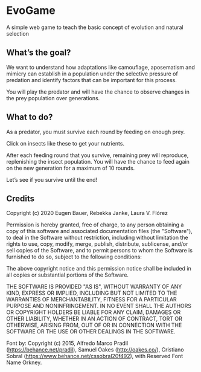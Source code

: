 # EvoGame
A simple web game to teach the basic concept of evolution and natural selection

## What’s the goal?

We want to understand how adaptations like camouflage, aposematism and mimicry can establish in a population under the selective pressure of predation 
and identify factors that can be important for this process.

You will play the predator and will have the chance to observe changes in the prey population over generations.


## What to do?

As a predator, you must survive each round by feeding on enough prey. 

Click on insects like these to get your nutrients. 

After each feeding round that you survive, remaining prey will reproduce, replenishing the insect population. You will have the chance to feed again on the new generation for a maximum of 10 rounds.

Let’s see if you survive until the end!

## Credits

Copyright (c) 2020 Eugen Bauer, Rebekka Janke, Laura V. Flórez

Permission is hereby granted, free of charge, to any person obtaining a copy
of this software and associated documentation files (the "Software"), to deal
in the Software without restriction, including without limitation the rights
to use, copy, modify, merge, publish, distribute, sublicense, and/or sell
copies of the Software, and to permit persons to whom the Software is
furnished to do so, subject to the following conditions:

The above copyright notice and this permission notice shall be included in all
copies or substantial portions of the Software.

THE SOFTWARE IS PROVIDED "AS IS", WITHOUT WARRANTY OF ANY KIND, EXPRESS OR
IMPLIED, INCLUDING BUT NOT LIMITED TO THE WARRANTIES OF MERCHANTABILITY,
FITNESS FOR A PARTICULAR PURPOSE AND NONINFRINGEMENT. IN NO EVENT SHALL THE
AUTHORS OR COPYRIGHT HOLDERS BE LIABLE FOR ANY CLAIM, DAMAGES OR OTHER
LIABILITY, WHETHER IN AN ACTION OF CONTRACT, TORT OR OTHERWISE, ARISING FROM,
OUT OF OR IN CONNECTION WITH THE SOFTWARE OR THE USE OR OTHER DEALINGS IN THE
SOFTWARE.

Font by:
Copyright (c) 2015, Alfredo Marco Pradil (https://behance.net/pradil), Samuel Oakes (http://oakes.co/), Cristiano Sobral (https://www.behance.net/cssobral20f492), with Reserved Font Name Orkney.